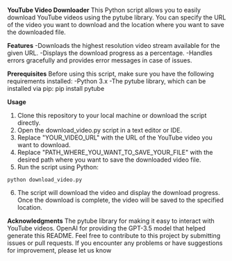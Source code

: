 **YouTube Video Downloader**
This Python script allows you to easily download YouTube videos using the pytube library. You can specify the URL of the video you want to download and the location where you want to save the downloaded file.

**Features**
-Downloads the highest resolution video stream available for the given URL.
-Displays the download progress as a percentage.
-Handles errors gracefully and provides error messages in case of issues.

**Prerequisites**
Before using this script, make sure you have the following requirements installed:
-Python 3.x
-The pytube library, which can be installed via pip: pip install pytube

**Usage**
1. Clone this repository to your local machine or download the script directly.
2. Open the download_video.py script in a text editor or IDE.
3. Replace "YOUR_VIDEO_URL" with the URL of the YouTube video you want to download.
4. Replace "PATH_WHERE_YOU_WANT_TO_SAVE_YOUR_FILE" with the desired path where you want to save the downloaded video file.
5. Run the script using Python:
```
python download_video.py
```
6. The script will download the video and display the download progress. Once the download is complete, the video will be saved to the specified location.

**Acknowledgments**
The pytube library for making it easy to interact with YouTube videos.
OpenAI for providing the GPT-3.5 model that helped generate this README.
Feel free to contribute to this project by submitting issues or pull requests. If you encounter any problems or have suggestions for improvement, please let us know
